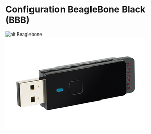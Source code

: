 # Configuration BeagleBone Black (BBB)

![alt Beaglebone](../images/bbb.jpg)
![alt Beaglebone](../images/USB-WIFI-WNA1100.png)

